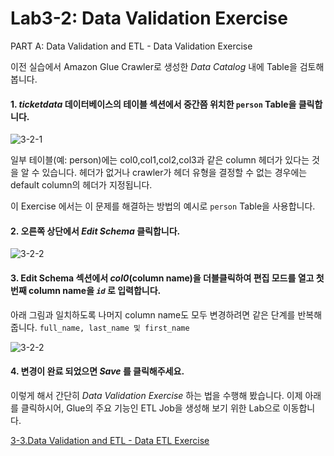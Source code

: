 # Lab3-2: Data Validation Exercise

PART A: Data Validation and ETL - Data Validation Exercise



이전 실습에서 Amazon Glue Crawler로 생성한 _Data Catalog_ 내에 Table을 검토해 봅니다.

#### 1. _ticketdata_ 데이터베이스의 테이블 섹션에서 중간쯤 위치한 `person` Table을 클릭합니다.

![3-2-1](../../images/glue/dve-1.png)

일부 테이블(예: person)에는 col0,col1,col2,col3과 같은 column 헤더가 있다는 것을 알 수 있습니다.
헤더가 없거나 crawler가 헤더 유형을 결정할 수 없는 경우에는 default column의 헤더가 지정됩니다.

이 Exercise 에서는 이 문제를 해결하는 방법의 예시로 `person` Table을 사용합니다.

#### 2. 오른쪽 상단에서 _Edit Schema_ 클릭합니다.

![3-2-2](../../images/glue/dve-2.png)

#### 3. Edit Schema 섹션에서 _col0_(column name)을 더블클릭하여 편집 모드를 열고 첫번째 column name을 _`id`_ 로 입력합니다.

아래 그림과 일치하도록 나머지 column name도 모두 변경하려면 같은 단계를 반복해 줍니다.
`full_name, last_name 및 first_name`

![3-2-2](../../images/glue/dve-3.png)

#### 4. 변경이 완료 되었으면 _Save_ 를 클릭해주세요.

이렇게 해서 간단히 _Data Validation Exercise_ 하는 법을 수행해 봤습니다.
이제 아래를 클릭하시어, Glue의 주요 기능인 ETL Job을 생성해 보기 위한 Lab으로 이동합니다.

[3-3.Data Validation and ETL - Data ETL Exercise](3-3.dataetlexercise.md)

